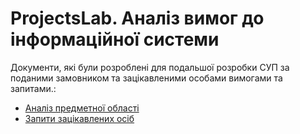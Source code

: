 # ProjectsLab. Аналіз вимог до інформаційної системи

Документи, які були розроблені для подальшої розробки СУП за поданими замовником та зацікавленими особами вимогами та запитами.:

 - [Аналіз предметної області](./state-of-the-art.md)
 - [Запити зацікавлених осіб](./stakeholders-needs.md)
